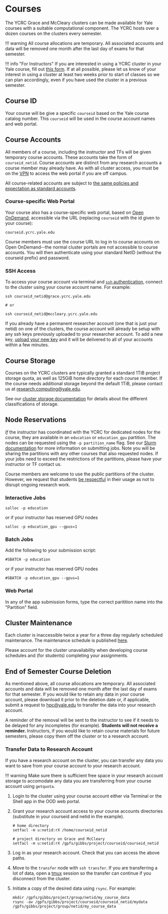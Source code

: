 # Courses

The YCRC Grace and McCleary clusters can be made available for Yale courses with a suitable computational component. The YCRC hosts over a dozen courses on the clusters every semester.

!!! warning
    All course allocations are temporary. All associated accounts and data will be removed one month after the last day of exams for that semester.

!!! info "For Instructors"
    If you are interested in using a YCRC cluster in your Yale course, fill out [this form](https://forms.gle/c1XBGojuaoiHegydA). If at all possible, please let us know of your interest in using a cluster at least two weeks prior to start of classes so we can plan accordingly, even if you have used the cluster in a previous semester.


## Course ID

Your course will be give a specific `courseid` based on the Yale course catalog number. This `courseid` will be used in the course account names and web portal.

## Course Accounts

All members of a course, including the instructor and TFs will be given temporary course accounts. These accounts take the form of `courseid_netid`. Course accounts are distinct from any research accounts a course member may already have. As with all cluster access, you must be on the [VPN](/clusters-at-yale/access/vpn/) to access the web portal if you are off campus.

All course-related accounts are subject to [the same policies and expectation as standard accounts](/clusters-at-yale/access/accounts/).

### Course-specific Web Portal

Your course also has a course-specific web portal, based on [Open OnDemand](/clusters-at-yale/access/ood/), accessible via the URL (replacing `courseid` with the id given to your course):

```
courseid.ycrc.yale.edu
```

Course members must use the course URL to log in to course accounts on Open OnDemand--the normal cluster portals are not accessible to course accounts. You will then authenticate using your standard NetID (without the courseid prefix) and password. 

### SSH Access

To access your course account via terminal and [`ssh` authentication](https://docs.ycrc.yale.edu/clusters-at-yale/access/ssh/), connect to the cluster using your course account name. For example:

```
ssh courseid_netid@grace.ycrc.yale.edu

# or

ssh courseid_netid@mccleary.ycrc.yale.edu
```

If you already have a permanent researcher account (one that is just your netid) on one of the clusters, the course account will already be setup with any ssh keys previously uploaded to your researcher account. To add a new key, [upload your new key](https://sshkeys.ycrc.yale.edu/) and it will be delivered to all of your accounts within a few minutes.


## Course Storage

Courses on the YCRC clusters are typically granted a standard 1TiB project storage quota, as well as 125GiB home directory for each course member. If the course needs additional storage beyond the default 1TiB, please contact us at research.computing@yale.edu.

See our [cluster storage documentation](https://docs.ycrc.yale.edu/data/hpc-storage/) for details about the different classifications of storage.



## Node Reservations

*If* the instructor has coordinated with the YCRC for dedicated nodes for the course, they are available in an `education` or `education_gpu` partition. The nodes can be requested using the `-p partition_name` flag. See our [Slurm documentation](/clusters-at-yale/job-scheduling/) for more information on submitting jobs. Note you will be sharing the partitions with any other courses that also requested nodes. If your jobs need to exceed the restrictions of the partitions, please have your instructor or TF contact us.

Course members are welcome to use the public partitions of the cluster. However, we request that students [be respectful](/clusters-at-yale/access/accounts/) in their usage as not to disrupt ongoing research work.

### Interactive Jobs

```
salloc -p education 
```

or if your instructor has reserved GPU nodes

```
salloc -p education_gpu --gpus=1
```

### Batch Jobs

Add the following to your submission script:

```
#SBATCH -p education
```

or if your instructor has reserved GPU nodes

```
#SBATCH -p education_gpu --gpus=1
```

### Web Portal

In any of the app submission forms, type the correct paritition name into the "Partition" field.

## Cluster Maintenance

Each cluster is inaccessible twice a year for a three day regularly scheduled maintenance. The maintenance schedule is published [here](https://research.computing.yale.edu/support/hpc/system-status).

Please account for the cluster unavailability when developing course schedules and (for students) completing your assignments.

## End of Semester Course Deletion

As mentioned above, all course allocations are temporary. All associated accounts and data will be removed one month after the last day of exams for that semester. If you would like to retain any data in your course account, please download it prior to the deletion date or, if applicable, submit a request to hpc@yale.edu to transfer the data into your research account. 

A reminder of the removal will be sent to the instructor to see if it needs to be delayed for any incompletes (for example). **Students will not receive a reminder.** Instructors, if you would like to retain course materials for future semesters, please copy them off the cluster or to a research account.

### Transfer Data to Research Account

If you have a research account on the cluster, you can transfer any data you want to save from your course account to your research account.

!!! warning
    Make sure there is sufficient free space in your research account storage to accomodate any data you are transferring from your course account using `getquota`.

1. Login to the cluster using your course account either via Terminal or the Shell app in the OOD web portal.

1. Grant your research account access to your course accounts directories (substitute in your courseid and netid in the example).

    ```
    # home directory
    setfacl -m u:netid:rX /home/courseid_netid

    # project directory on Grace and McCleary
    setfacl -m u:netid:rX /gpfs/gibbs/project/courseid/courseid_netid

    ```

1. Log in as your research account. Check that you can access the above paths.

1. Move to the `transfer` node with `ssh transfer`. If you are transferring a lot of data, open a [tmux](/clusters-at-yale/guides/tmux/) session so the transfer can continue if you disconnect from the cluster.

1. Initiate a copy of the desired data using `rsync`. For example:

    ```
    mkdir /gpfs/gibbs/project/group/netid/my_course_data
    rsync -av /gpfs/gibbs/project/courseid/courseid_netid/mydata /gpfs/gibbs/project/group/netid/my_course_data
    ```









